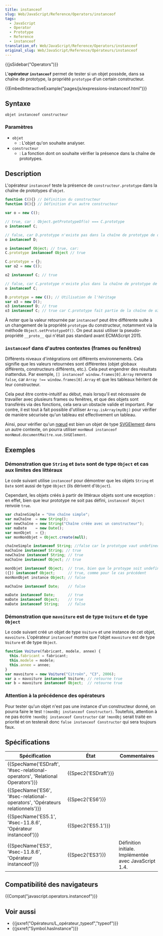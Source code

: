 ```yaml
---
title: instanceof
slug: Web/JavaScript/Reference/Operators/instanceof
tags:
  - JavaScript
  - Operator
  - Prototype
  - Reference
  - instanceof
translation_of: Web/JavaScript/Reference/Operators/instanceof
original_slug: Web/JavaScript/Reference/Opérateurs/instanceof
---
```

{{jsSidebar("Operators")}}

L'**opérateur `instanceof`** permet de tester si un objet possède, dans sa chaîne de prototype, la propriété `prototype` d'un certain constructeur.

{{EmbedInteractiveExample("pages/js/expressions-instanceof.html")}}

## Syntaxe

    objet instanceof constructeur

### Paramètres

- `objet`
  - : L'objet qu'on souhaite analyser.
- `constructeur`
  - : La fonction dont on souhaite vérifier la présence dans la chaîne de prototypes.

## Description

L'opérateur `instanceof` teste la présence de `constructeur.prototype` dans la chaîne de prototypes d'`objet`.

```js
function C(){} // Définition du constructeur
function D(){} // Définition d'un autre constructeur

var o = new C();

// true, car : Object.getPrototypeOf(o) === C.prototype
o instanceof C;

// false, car D.prototype n'existe pas dans la chaîne de prototype de o
o instanceof D;

o instanceof Object; // true, car:
C.prototype instanceof Object // true

C.prototype = {};
var o2 = new C();

o2 instanceof C; // true

// false, car C.prototype n'existe plus dans la chaîne de prototype de o
o instanceof C;

D.prototype = new C(); // Utilisation de l'héritage
var o3 = new D();
o3 instanceof D; // true
o3 instanceof C; // true car C.prototype fait partie de la chaîne de o3
```

À noter que la valeur retournée par `instanceof` peut être différente suite à un changement de la propriété `prototype` du constructeur, notamment via la méthode `Object.setPrototypeOf()`. On peut aussi utiliser la pseudo-propriété `__proto__` qui n'était pas standard avant ECMAScript 2015.

### `instanceof` dans d'autres contextes (frames ou fenêtres)

Différents niveaux d'intégrations ont différents environnements. Cela signifie que les valeurs retournées sont différentes (objet globaux différents, constructeurs différents, etc.). Cela peut engendrer des résultats inattendus. Par exemple, `[] instanceof window.frames[0].Array` renverra `false`, car `Array !== window.frames[0].Array` et que les tableaux héritent de leur constructeur.

Cela peut être contre-intuitif au début, mais lorsqu'il est nécessaire de travailler avec plusieurs frames ou fenêtres, et que des objets sont transférés via des fonctions, cela sera un obstacle valide et important. Par contre, il est tout à fait possible d'utiliser `Array.isArray(myObj)` pour vérifier de manière sécurisée qu'un tableau est effectivement un tableau.

Ainsi, pour vérifier qu'un [nœud](/fr/docs/Web/API/Node) est bien un objet de type [SVGElement](/fr/docs/Web/API/SVGElement) dans un autre contexte, on pourra utiliser `monNœud instanceof monNœud.documentMaitre.vue.SVGElement`.

## Exemples

### Démonstration que `String` et `Date` sont de type `Object` et cas aux limites des littéraux

Le code suivant utilise `instanceof` pour démontrer que les objets `String` et `Date` sont aussi de type `Object` (ils dérivent d'`Object`).

Cependant, les objets créés à partir de littéraux objets sont une exception : en effet, bien que leur prototype ne soit pas défini, `instanceof Object` renvoie `true`.

```js
var chaîneSimple = "Une chaîne simple";
var maChaîne  = new String();
var newChaîne = new String("Chaîne créée avec un constructeur");
var maDate    = new Date();
var monObjet  = {};
var monNonObjet = Object.create(null);

chaîneSimple instanceof String; //false car le prototype vaut undefined
maChaîne instanceof String; // true
newChaîne instanceof String; // true
maChaîne instanceof Object; // true

monObjet instanceof Object;  // true, bien que le protoype soit undefined
({}) instanceof Object;      // true, comme pour le cas précédent
monNonObjet instance Object; // false

maChaîne instanceof Date;    // false

maDate instanceof Date;      // true
maDate instanceof Object;    // true
maDate instanceof String;    // false
```

### Démonstration que `mavoiture` est de type `Voiture` et de type `Object`

Le code suivant créé un objet de type `Voiture` et une instance de cet objet, `mavoiture`. L'opérateur `instanceof` montre que l'objet `mavoiture` est de type `Voiture` et de type `Object`.

```js
function Voiture(fabricant, modele, annee) {
  this.fabricant = fabricant;
  this.modele = modele;
  this.annee = annee;
}
var mavoiture = new Voiture("Citroën", "C3", 2006);
var a = mavoiture instanceof Voiture; // retourne true
var b = mavoiture instanceof Object;  // retourne true
```

### Attention à la précédence des opérateurs

Pour tester qu'un objet n'est pas une instance d'un constructeur donné, on pourra faire le test `!(monObj instanceof Constructor)`. Toutefois, attention à ne pas écrire `!monObj instanceof Constructor` car `!monObj` serait traité en priorité et on testerait donc `false instanceof Constructor` qui sera toujours faux.

## Spécifications

| Spécification                                                                                        | État                         | Commentaires                                          |
| ---------------------------------------------------------------------------------------------------- | ---------------------------- | ----------------------------------------------------- |
| {{SpecName('ESDraft', '#sec-relational-operators', 'Relational Operators')}} | {{Spec2('ESDraft')}} |                                                       |
| {{SpecName('ES6', '#sec-relational-operators', 'Opérateurs relationnels')}} | {{Spec2('ES6')}}         |                                                       |
| {{SpecName('ES5.1', '#sec-11.8.6', 'Opérateur instanceof')}}                     | {{Spec2('ES5.1')}}     |                                                       |
| {{SpecName('ES3', '#sec-11.8.6', 'Opérateur instanceof')}}                     | {{Spec2('ES3')}}         | Définition initiale. Implémentée avec JavaScript 1.4. |

## Compatibilité des navigateurs

{{Compat("javascript.operators.instanceof")}}

## Voir aussi

- {{jsxref("Opérateurs/L_opérateur_typeof","typeof")}}
- {{jsxref("Symbol.hasInstance")}}

